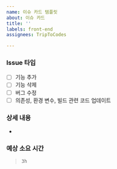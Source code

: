 ```yaml
---
name: 이슈 카드 템플릿
about: 이슈 카드
title: ''
labels: front-end
assignees: TripToCodes

---
```


### Issue 타입
- [ ] 기능 추가
- [ ] 기능 삭제
- [ ] 버그 수정
- [ ] 의존성, 환경 변수, 빌드 관련 코드 업데이트

### 상세 내용
- 

### 예상 소요 시간
> `3h`
